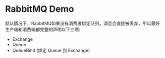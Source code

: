 # RabbitMQ Demo

默认情况下，RabbitMQ如果没有消费者绑定队列，消息会直接被丢弃，所以最好生产端和消费端都完整的声明以下三项:

- Exchange
- Queue
- QueueBind (绑定 Queue 到 Exchange)
